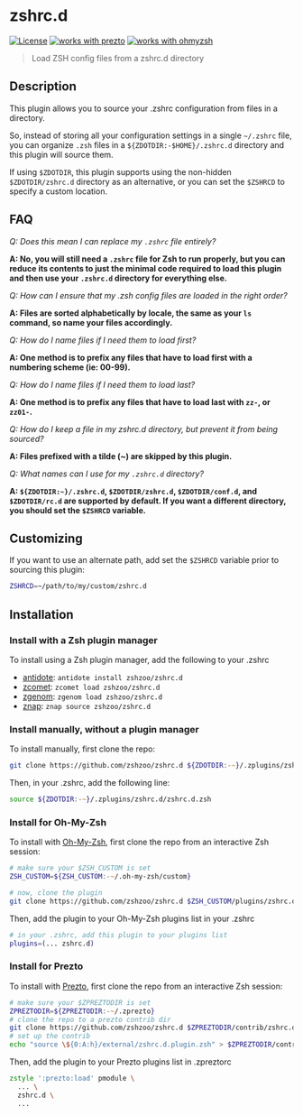# zshrc.d

[![License](https://img.shields.io/badge/license-MIT-007EC7)](/LICENSE)
[![works with prezto](https://img.shields.io/badge/works%20with-%E2%9D%AF%E2%9D%AF%E2%9D%AF%20prezto-red)](#install-for-prezto)
[![works with ohmyzsh](https://img.shields.io/badge/works%20with-%20%E2%9E%9C%20oh--my--zsh-C2D33F)](#install-for-oh-my-zsh)

> Load ZSH config files from a zshrc.d directory

## Description

This plugin allows you to source your .zshrc configuration from files in a directory.

So, instead of storing all your configuration settings in a single `~/.zshrc` file,
you can organize `.zsh` files in a `${ZDOTDIR:-$HOME}/.zshrc.d` directory and this
plugin will source them.

If using `$ZDOTDIR`, this plugin supports using the non-hidden `$ZDOTDIR/zshrc.d`
directory as an alternative, or you can set the `$ZSHRCD` to specify a custom
location.

## FAQ

_Q: Does this mean I can replace my `.zshrc` file entirely?_

**A: No, you will still need a `.zshrc` file for Zsh to run properly, but you can
reduce its contents to just the minimal code required to load this plugin and then use
your `.zshrc.d` directory for everything else.**

_Q: How can I ensure that my .zsh config files are loaded in the right order?_

**A: Files are sorted alphabetically by locale, the same as your `ls` command, so name
your files accordingly.**

_Q: How do I name files if I need them to load first?_

**A: One method is to prefix any files that have to load first with a numbering scheme
(ie: 00-99).**

_Q: How do I name files if I need them to load last?_

**A: One method is to prefix any files that have to load last with `zz-`, or `zz01-`.**

_Q: How do I keep a file in my zshrc.d directory, but prevent it from being sourced?_

**A: Files prefixed with a tilde (~) are skipped by this plugin.**

_Q: What names can I use for my `.zshrc.d` directory?_

**A: `${ZDOTDIR:~}/.zshrc.d`, `$ZDOTDIR/zshrc.d`, `$ZDOTDIR/conf.d`, and `$ZDOTDIR/rc.d` are supported by default. If you want a different directory, you should set the `$ZSHRCD` variable.**

## Customizing

If you want to use an alternate path, add set the `$ZSHRCD` variable prior to sourcing
this plugin:

```zsh
ZSHRCD=~/path/to/my/custom/zshrc.d
```

## Installation

### Install with a Zsh plugin manager

To install using a Zsh plugin manager, add the following to your .zshrc

- [antidote]: `antidote install zshzoo/zshrc.d`
- [zcomet]: `zcomet load zshzoo/zshrc.d`
- [zgenom]: `zgenom load zshzoo/zshrc.d`
- [znap]: `znap source zshzoo/zshrc.d`

### Install manually, without a plugin manager

To install manually, first clone the repo:

```zsh
git clone https://github.com/zshzoo/zshrc.d ${ZDOTDIR:-~}/.zplugins/zshrc.d
```

Then, in your .zshrc, add the following line:

```zsh
source ${ZDOTDIR:-~}/.zplugins/zshrc.d/zshrc.d.zsh
```

### Install for Oh-My-Zsh

To install with [Oh-My-Zsh][ohmyzsh], first clone the repo from an interactive Zsh session:

```zsh
# make sure your $ZSH_CUSTOM is set
ZSH_CUSTOM=${ZSH_CUSTOM:-~/.oh-my-zsh/custom}

# now, clone the plugin
git clone https://github.com/zshzoo/zshrc.d $ZSH_CUSTOM/plugins/zshrc.d
```

Then, add the plugin to your Oh-My-Zsh plugins list in your .zshrc

```zsh
# in your .zshrc, add this plugin to your plugins list
plugins=(... zshrc.d)
```

### Install for Prezto

To install with [Prezto][prezto], first clone the repo from an interactive Zsh session:

```zsh
# make sure your $ZPREZTODIR is set
ZPREZTODIR=${ZPREZTODIR:-~/.zprezto}
# clone the repo to a prezto contrib dir
git clone https://github.com/zshzoo/zshrc.d $ZPREZTODIR/contrib/zshrc.d/external
# set up the contrib
echo "source \${0:A:h}/external/zshrc.d.plugin.zsh" > $ZPREZTODIR/contrib/zshrc.d/init.zsh
```

Then, add the plugin to your Prezto plugins list in .zpreztorc

```zsh
zstyle ':prezto:load' pmodule \
  ... \
  zshrc.d \
  ...
```

[ohmyzsh]: https://github.com/ohmyzsh/ohmyzsh
[prezto]: https://github.com/sorin-ionescu/prezto
[zshzoo]: https://github.com/zshzoo/zshzoo
[antidote]: https://github.com/mattmc3/antidote
[zcomet]: https://github.com/agkozak/zcomet
[zgenom]: https://github.com/jandamm/zgenom
[znap]: https://github.com/marlonrichert/zsh-snap

